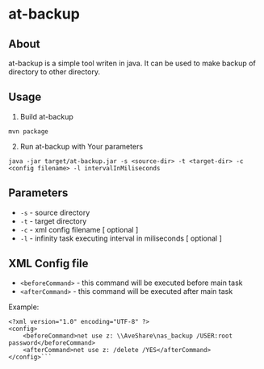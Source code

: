 # at-backup
## About
at-backup is a simple tool writen in java. It can be used to make backup of directory to other directory.
## Usage 
1. Build at-backup
```
mvn package
```
2. Run at-backup with Your parameters
```
java -jar target/at-backup.jar -s <source-dir> -t <target-dir> -c <config filename> -l intervalInMiliseconds
```

## Parameters
* ```-s``` - source directory
* ```-t``` - target directory
* ```-c``` - xml config filename [ optional ]
* ```-l``` - infinity task executing interval in miliseconds [ optional ]

## XML Config file
* ```<beforeCommand>``` - this command will be executed before main task
* ```<afterCommand>``` - this command will be executed after main task

Example: 

```
<?xml version="1.0" encoding="UTF-8" ?>
<config>
    <beforeCommand>net use z: \\AveShare\nas_backup /USER:root password</beforeCommand>
    <afterCommand>net use z: /delete /YES</afterCommand>
</config>```
